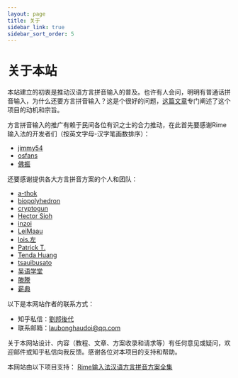 ```yaml
---
layout: page
title: 关于
sidebar_link: true
sidebar_sort_order: 5
---
```


# 关于本站

本站建立的初衷是推动汉语方言拼音输入的普及。也许有人会问，明明有普通话拼音输入，为什么还要方言拼音输入？这是个很好的问题，[这篇文章](./mission.md)专门阐述了这个项目的动机和宗旨。

方言拼音输入的推广有赖于民间各位有识之士的合力推动，在此首先要感谢Rime输入法的开发者们（按英文字母-汉字笔画数排序）：

- [jimmy54](https://github.com/jimmy54)
- [osfans](https://github.com/osfans)
- [佛振](https://github.com/lotem)

还要感谢提供各大方言拼音方案的个人和团队：

- [a-thok](https://github.com/a-thok)
- [biopolyhedron](https://github.com/biopolyhedron)
- [cryptogun](https://github.com/cryptogun)
- [Hector Sioh](https://github.com/only3km)
- [inzoi](https://github.com/inzoi)
- [LeiMaau](https://github.com/leimaau)
- [lois.左](https://github.com/xunux)
- [Patrick T.](https://github.com/Patricivs)
- [Tenda Huang](https://github.com/Kahaani)
- [tsauibusato](https://github.com/tsauibusato)
- [吴语学堂](http://www.goetian.net/main/index.php?s=/Home/Article/detail/id/1.html)
- [滕謄](https://github.com/tengtengteng)
- [薪典](http://syndict.com/about.htm)

以下是本网站作者的联系方式：
- 知乎私信：[劉邦後代](https://www.zhihu.com/people/lau-bong-hau-doi)
- 联系邮箱：[laubonghaudoi@qq.com](mailto:laubonghaudoi@qq.com)

关于本网站设计、内容（教程、文章、方案收录和请求等）有任何意见或疑问，欢迎邮件或知乎私信向我反馈。感谢各位对本项目的支持和帮助。

本网站由以下项目支持：
[Rime输入法汉语方言拼音方案全集](https://github.com/laubonghaudoi/Chinese_dialect_Rime_schema)